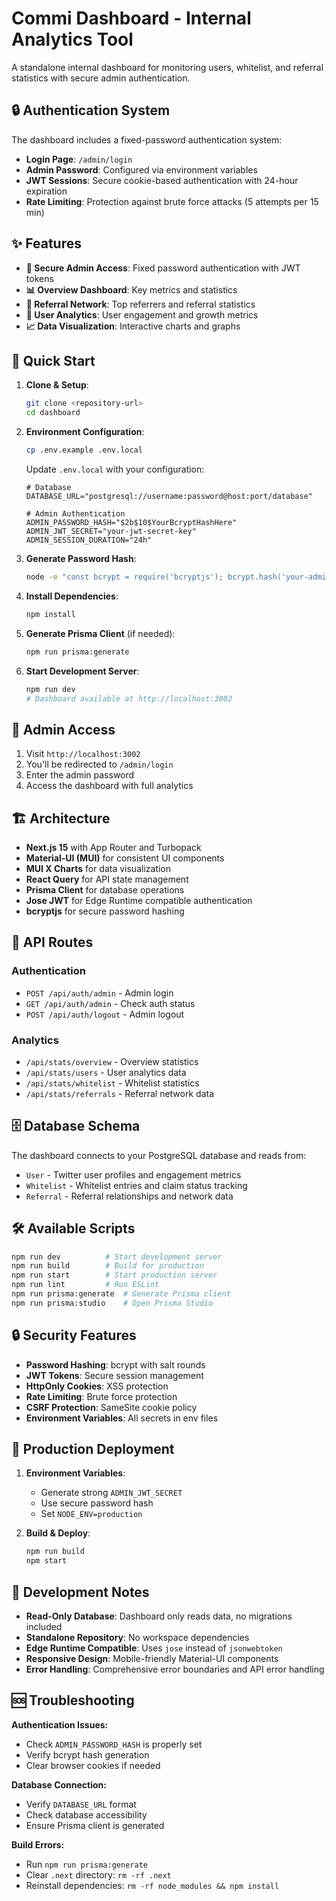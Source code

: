 # Commi Dashboard - Internal Analytics Tool

A standalone internal dashboard for monitoring users, whitelist, and referral statistics with secure admin authentication.

## 🔒 Authentication System

The dashboard includes a fixed-password authentication system:
- **Login Page**: `/admin/login`
- **Admin Password**: Configured via environment variables
- **JWT Sessions**: Secure cookie-based authentication with 24-hour expiration
- **Rate Limiting**: Protection against brute force attacks (5 attempts per 15 min)

## ✨ Features

- **🔐 Secure Admin Access**: Fixed password authentication with JWT tokens
- **📊 Overview Dashboard**: Key metrics and statistics
- **🔗 Referral Network**: Top referrers and referral statistics  
- **👥 User Analytics**: User engagement and growth metrics
- **📈 Data Visualization**: Interactive charts and graphs

## 🚀 Quick Start

1. **Clone & Setup**:
   ```bash
   git clone <repository-url>
   cd dashboard
   ```

2. **Environment Configuration**:
   ```bash
   cp .env.example .env.local
   ```
   
   Update `.env.local` with your configuration:
   ```env
   # Database
   DATABASE_URL="postgresql://username:password@host:port/database"
   
   # Admin Authentication
   ADMIN_PASSWORD_HASH="$2b$10$YourBcryptHashHere"
   ADMIN_JWT_SECRET="your-jwt-secret-key"
   ADMIN_SESSION_DURATION="24h"
   ```

3. **Generate Password Hash**:
   ```bash
   node -e "const bcrypt = require('bcryptjs'); bcrypt.hash('your-admin-password', 12).then(console.log)"
   ```

4. **Install Dependencies**:
   ```bash
   npm install
   ```

5. **Generate Prisma Client** (if needed):
   ```bash
   npm run prisma:generate
   ```

6. **Start Development Server**:
   ```bash
   npm run dev
   # Dashboard available at http://localhost:3002
   ```

## 🔑 Admin Access

1. Visit `http://localhost:3002`
2. You'll be redirected to `/admin/login`
3. Enter the admin password
4. Access the dashboard with full analytics

## 🏗️ Architecture

- **Next.js 15** with App Router and Turbopack
- **Material-UI (MUI)** for consistent UI components
- **MUI X Charts** for data visualization
- **React Query** for API state management
- **Prisma Client** for database operations
- **Jose JWT** for Edge Runtime compatible authentication
- **bcryptjs** for secure password hashing

## 📡 API Routes

### Authentication
- `POST /api/auth/admin` - Admin login
- `GET /api/auth/admin` - Check auth status
- `POST /api/auth/logout` - Admin logout

### Analytics
- `/api/stats/overview` - Overview statistics
- `/api/stats/users` - User analytics data
- `/api/stats/whitelist` - Whitelist statistics
- `/api/stats/referrals` - Referral network data

## 🗄️ Database Schema

The dashboard connects to your PostgreSQL database and reads from:
- `User` - Twitter user profiles and engagement metrics
- `Whitelist` - Whitelist entries and claim status tracking
- `Referral` - Referral relationships and network data

## 🛠️ Available Scripts

```bash
npm run dev          # Start development server
npm run build        # Build for production
npm run start        # Start production server
npm run lint         # Run ESLint
npm run prisma:generate  # Generate Prisma client
npm run prisma:studio    # Open Prisma Studio
```

## 🔒 Security Features

- **Password Hashing**: bcrypt with salt rounds
- **JWT Tokens**: Secure session management
- **HttpOnly Cookies**: XSS protection
- **Rate Limiting**: Brute force protection
- **CSRF Protection**: SameSite cookie policy
- **Environment Variables**: All secrets in env files

## 🚦 Production Deployment

1. **Environment Variables**:
   - Generate strong `ADMIN_JWT_SECRET`
   - Use secure password hash
   - Set `NODE_ENV=production`

2. **Build & Deploy**:
   ```bash
   npm run build
   npm start
   ```

## 📝 Development Notes

- **Read-Only Database**: Dashboard only reads data, no migrations included
- **Standalone Repository**: No workspace dependencies
- **Edge Runtime Compatible**: Uses `jose` instead of `jsonwebtoken`
- **Responsive Design**: Mobile-friendly Material-UI components
- **Error Handling**: Comprehensive error boundaries and API error handling

## 🆘 Troubleshooting

**Authentication Issues:**
- Check `ADMIN_PASSWORD_HASH` is properly set
- Verify bcrypt hash generation
- Clear browser cookies if needed

**Database Connection:**
- Verify `DATABASE_URL` format
- Check database accessibility
- Ensure Prisma client is generated

**Build Errors:**
- Run `npm run prisma:generate` 
- Clear `.next` directory: `rm -rf .next`
- Reinstall dependencies: `rm -rf node_modules && npm install`